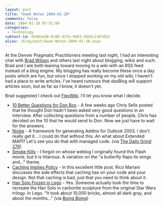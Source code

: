```yaml
---
layout: post
title: "Geek Notes 2004-01-20"
comments: false
date: 2004-01-20 07:51:00
categories:
 - Technology
subtext-id: d4483e40-8c00-43fe-9463-3826c238702d
alias: /blog/post/Geek-Notes-2004-01-20.aspx
---
```



At the Denver Pragmatic Practitioners meeting last night, I had an interesting chat with [Brad Wilson](http://dotnetguy.techieswithcats.com/) and others last night about blogging, wikis and such. Brad and I are both leaning toward moving to a wiki with an RSS feed instead of a blog engine. My blogging has really become these once a day posts which are fun, but since I stopped working on my old wiki, I haven't had a place to write articles. I've heard rumours that dasBlog will support articles soon, but as far as I know, it doesn't yet. 

Brad suggested I check out [FlexWiki](http://www.flexwiki.com/). I'll let you know what I decide. 

  * [10 Better Questions for Don Box](http://www.sellsbrothers.com/news/showTopic.aspx?ixTopic=1016) - A few weeks ago Chris Sells posted that he thought Don hadn't been asked very good questions in an interview. After collecting questions from a number of people, Chris has decided on the 10 that he would send to Don. Now we just have to wait for the answers.
  * [Niobe](http://www.gotdotnet.com/community/workspaces/workspace.aspx?ID=E7071B93-7970-4962-A4C2-D72AA2CFBCFF) - A framework for generating Addins for Outlook 2003. I don't really get it... I could do that without this. An what about Extended MAPI? Let's see you do that with managed code. (via [The Daily Grind 276](http://www.larkware.com/Articles/TheDailyGrind276.html))
  * [Smoke Kills](http://wwwhome.cs.utwente.nl/~tukkers/GoT/antimult011-smokekills.swf) - I forgot on whose weblog I originally found this Flash movie, but it is hilarious. A variation on the "a butterfly flaps its wings and..." theme.
  * [Caching Implies Policy](http://blogs.msdn.com/ricom/archive/2004/01/19/60280.aspx) - In this excellent little post, Rico Mariani discusses the side effects that caching has on your code and your design. Not that caching is bad, just that you need to think about it.
  * [Han Solo Frozen in Lego](http://www.nathanbrickartist.com/archives/000018.html) - Yes. Someone actually took the time to recreate the Han Solo in carbonite sculpture from the original Star Wars trilogy. In Lego. "It took about 10,000 bricks, almost all dark gray, and about the months..." (via [Boing Boing](http://boingboing.net/2004_01_01_archive.html#107453504904706125))

